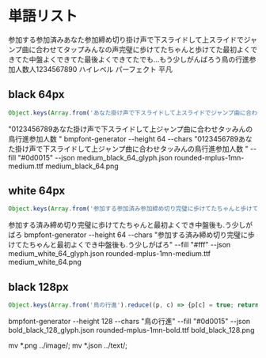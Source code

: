 # 単語リスト
参加する参加済みあなた参加締め切り掛け声で下スライドして上スライドでジャンプ曲に合わせてタップみんなの声完璧に歩けてたちゃんと歩けてた最初よくできてた中盤よくできてた最後よくできてたでも...もう少しがんばろう鳥の行進参加人数人1234567890
ハイレベル
パーフェクト
平凡



## black 64px
```js
Object.keys(Array.from('あなた掛け声で下スライドして上スライドでジャンプ曲に合わせてタップみんなの声鳥の行進参加人数人1234567890 ').reduce((p, c) => {p[c] = true; return p;}, {})).join('')
```
"0123456789あなた掛け声で下スライドして上ジャンプ曲に合わせタッみんの鳥行進参加人数 "
bmpfont-generator --height 64 --chars "0123456789あなた掛け声で下スライドして上ジャンプ曲に合わせタッみんの鳥行進参加人数 " --fill "#0d0015" --json medium_black_64_glyph.json rounded-mplus-1mn-medium.ttf medium_black_64.png

## white 64px
```js
Object.keys(Array.from('参加する参加済み参加締め切り完璧に歩けてたちゃんと歩けてた最初よくできてた中盤よくできてた最後よくできてたでも...もう少しがんばろう').reduce((p, c) => {p[c] = true; return p;}, {})).join('')
```
参加する済み締め切り完璧に歩けてたちゃんと最初よくでき中盤後も.う少しがばろ
bmpfont-generator --height 64 --chars "参加する済み締め切り完璧に歩けてたちゃんと最初よくでき中盤後も.う少しがばろ" --fill "#fff" --json medium_white_64_glyph.json rounded-mplus-1mn-medium.ttf medium_white_64.png

## black 128px
```js
Object.keys(Array.from('鳥の行進').reduce((p, c) => {p[c] = true; return p;}, {})).join('')
```
bmpfont-generator --height 128 --chars "鳥の行進" --fill "#0d0015" --json bold_black_128_glyph.json rounded-mplus-1mn-bold.ttf bold_black_128.png



mv *.png ../image/; mv *.json ../text/;
